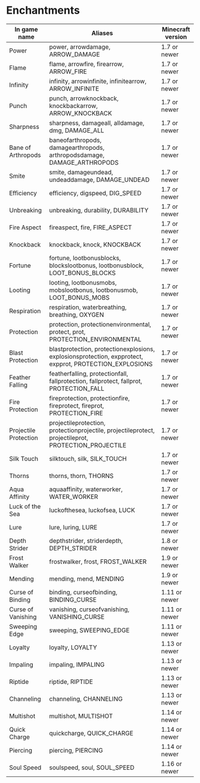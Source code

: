 # Enchantments
| In game name          | Aliases                                                                                                  | Minecraft version |
|-----------------------|----------------------------------------------------------------------------------------------------------|-------------------|
| Power                 | power, arrowdamage, ARROW_DAMAGE                                                                         | 1.7 or newer     |
| Flame                 | flame, arrowfire, firearrow, ARROW_FIRE                                                                  | 1.7 or newer     |
| Infinity              | infinity, arrowinfinite, infinitearrow, ARROW_INFINITE                                                   | 1.7 or newer     |
| Punch                 | punch, arrowknockback, knockbackarrow, ARROW_KNOCKBACK                                                   | 1.7 or newer     |
| Sharpness             | sharpness, damageall, alldamage, dmg, DAMAGE_ALL                                                         | 1.7 or newer     |
| Bane of Arthropods    | baneofarthropods, damagearthropods, arthropodsdamage, DAMAGE_ARTHROPODS                                  | 1.7 or newer     |
| Smite                 | smite, damageundead, undeaddamage, DAMAGE_UNDEAD                                                         | 1.7 or newer     |
| Efficiency            | efficiency, digspeed, DIG_SPEED                                                                          | 1.7 or newer     |
| Unbreaking            | unbreaking, durability, DURABILITY                                                                       | 1.7 or newer     |
| Fire Aspect           | fireaspect, fire, FIRE_ASPECT                                                                            | 1.7 or newer     |
| Knockback             | knockback, knock, KNOCKBACK                                                                              | 1.7 or newer     |
| Fortune               | fortune, lootbonusblocks, blockslootbonus, lootbonusblock, LOOT_BONUS_BLOCKS                             | 1.7 or newer     |
| Looting               | looting, lootbonusmobs, mobslootbonus, lootbonusmob, LOOT_BONUS_MOBS                                     | 1.7 or newer     |
| Respiration           | respiration, waterbreathing, breathing, OXYGEN                                                           | 1.7 or newer     |
| Protection            | protection, protectionenvironmental, protect, prot, PROTECTION_ENVIRONMENTAL                             | 1.7 or newer     |
| Blast Protection      | blastprotection, protectionexplosions, explosionsprotection, expprotect, expprot, PROTECTION_EXPLOSIONS  | 1.7 or newer     |
| Feather Falling       | featherfalling, protectionfall, fallprotection, fallprotect, fallprot, PROTECTION_FALL                   | 1.7 or newer     |
| Fire Protection       | fireprotection, protectionfire, fireprotect, fireprot, PROTECTION_FIRE                                   | 1.7 or newer     |
| Projectile Protection | projectileprotection, protectionprojectile, projectileprotect, projectileprot, PROTECTION_PROJECTILE     | 1.7 or newer     |
| Silk Touch            | silktouch, silk, SILK_TOUCH                                                                              | 1.7 or newer     |
| Thorns                | thorns, thorn, THORNS                                                                                    | 1.7 or newer     |
| Aqua Affinity         | aquaaffinity, waterworker, WATER_WORKER                                                                  | 1.7 or newer     |
| Luck of the Sea       | luckofthesea, luckofsea, LUCK                                                                            | 1.7 or newer     |
| Lure                  | lure, luring, LURE                                                                                       | 1.7 or newer     |
| Depth Strider         | depthstrider, striderdepth, DEPTH_STRIDER                                                                | 1.8 or newer     |
| Frost Walker          | frostwalker, frost, FROST_WALKER                                                                         | 1.9 or newer     |
| Mending               | mending, mend, MENDING                                                                                   | 1.9 or newer     |
| Curse of Binding      | binding, curseofbinding, BINDING_CURSE                                                                   | 1.11 or newer    |
| Curse of Vanishing    | vanishing, curseofvanishing, VANISHING_CURSE                                                             | 1.11 or newer    |
| Sweeping Edge         | sweeping, SWEEPING_EDGE                                                                                  | 1.11 or newer    |
| Loyalty               | loyalty, LOYALTY                                                                                         | 1.13 or newer    |
| Impaling              | impaling, IMPALING                                                                                       | 1.13 or newer    |
| Riptide               | riptide, RIPTIDE                                                                                         | 1.13 or newer    |
| Channeling            | channeling, CHANNELING                                                                                   | 1.13 or newer    |
| Multishot             | multishot, MULTISHOT                                                                                     | 1.14 or newer    |
| Quick Charge          | quickcharge, QUICK_CHARGE                                                                                | 1.14 or newer    |
| Piercing              | piercing, PIERCING                                                                                       | 1.14 or newer    |
| Soul Speed            | soulspeed, soul, SOUL_SPEED                                                                              | 1.16 or newer    |
